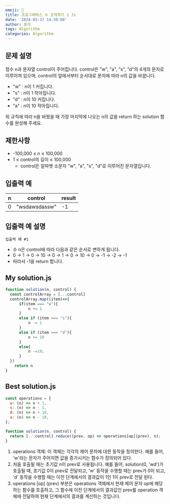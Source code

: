 ```yaml
---
emoji: 🔎
title: 프로그래머스 수 조작하기 1 Js
date: '2024-03-27 14:30:00'
author: 중석 
tags: Algorithm
categories: Algorithm  
---
```

## 문제 설명
정수 n과 문자열 control이 주어집니다. control은 "w", "a", "s", "d"의 4개의 문자로 이루어져 있으며, control의 앞에서부터 순서대로 문자에 따라 n의 값을 바꿉니다.

+ "w" : n이 1 커집니다.
+ "s" : n이 1 작아집니다.
+ "d" : n이 10 커집니다.
+ "a" : n이 10 작아집니다.

위 규칙에 따라 n을 바꿨을 때 가장 마지막에 나오는 n의 값을 return 하는 solution 함수를 완성해 주세요.

## 제한사항
+ -100,000 ≤ n ≤ 100,000
+ 1 ≤ control의 길이 ≤ 100,000
    + control은 알파벳 소문자 "w", "a", "s", "d"로 이루어진 문자열입니다.

## 입출력 예 
|n|control|result|
|---|---|---|
| 0 | "wsdawsdassw" | -1|

## 입출력 예 설명
`입출력 예 #1`

+ 수 n은 control에 따라 다음과 같은 순서로 변하게 됩니다.
+ 0 → 1 → 0 → 10 → 0 → 1 → 0 → 10 → 0 → -1 → -2 → -1
+ 따라서 -1을 return 합니다.

## My solution.js
```js
function solution(n, control) {
  const controlArray = [...control]
  controlArray.map((item)=>{
      if(item === "w"){
          n += 1
      }
      else if (item === "s"){
          n -= 1 
      }
      else if (item === "d"){
          n += 10
      }
      else{
          n -=10;
      }
  })
    return n 
}
```

## Best solution.js 
```js
const operations = {
  w: (n) => n + 1,
  s: (n) => n - 1,
  d: (n) => n + 10,
  a: (n) => n - 10,
};

function solution(n, control) {
  return [...control].reduce((prev, op) => operations[op](prev), n);
}
```
1) operations 객체: 이 객체는 각각의 제어 문자에 대한 동작을 정의한다. 예를 들어, 'w'라는 문자가 주어지면 값을 증가시키는 함수가 정의되어 있다.
2) 처음 호출될 때는 초기값 n이 prev로 사용됩니다. 예를 들어, solution(0, 'wd')가 호출될 때, 초기값 0이 prev로 전달되고, 'w' 동작을 수행할 때는 prev가 0이 되고, 'd' 동작을 수행할 때는 이전 단계에서의 결과값이 1인 1이 prev로 전달 된다.
3) operations [op] (prev) 부분은 operations 객체에서 현재 제어 문자 op에 해당하는 함수를 호출하고, 그 함수에 이전 단계에서의 결과값인 prev를 operation 객체에 전달하여 현재 단계에서의 결과를 계산하는 것입니다.

```toc
```